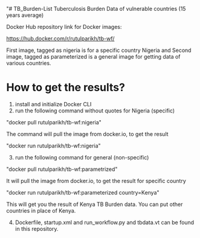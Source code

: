 "# TB_Burden-List
Tuberculosis Burden Data of vulnerable countries (15 years average)

Docker Hub repository link for Docker images:

https://hub.docker.com/r/rutulparikh/tb-wf/

First image, tagged as nigeria is for a specific country Nigeria
and
Second image, tagged as parameterized is a general image for getting data of various countries.


# How to get the results?
1. install and initialize Docker CLI
2. run the following command without quotes for Nigeria (specific)

"docker pull rutulparikh/tb-wf:nigeria"

The command will pull the image from docker.io, to get the result

"docker run rutulparikh/tb-wf:nigeria"

3. run the following command for general (non-specific)

"docker pull rutulparikh/tb-wf:parametrized"

It will pull the image from docker.io, to get the result for specific country

"docker run rutulparikh/tb-wf:parameterized country=Kenya"

This will get you the result of Kenya TB Burden data. You can put other countries in place of Kenya.

4. Dockerfile, startup.xml and run_workflow.py and tbdata.vt can be found in this repository.
